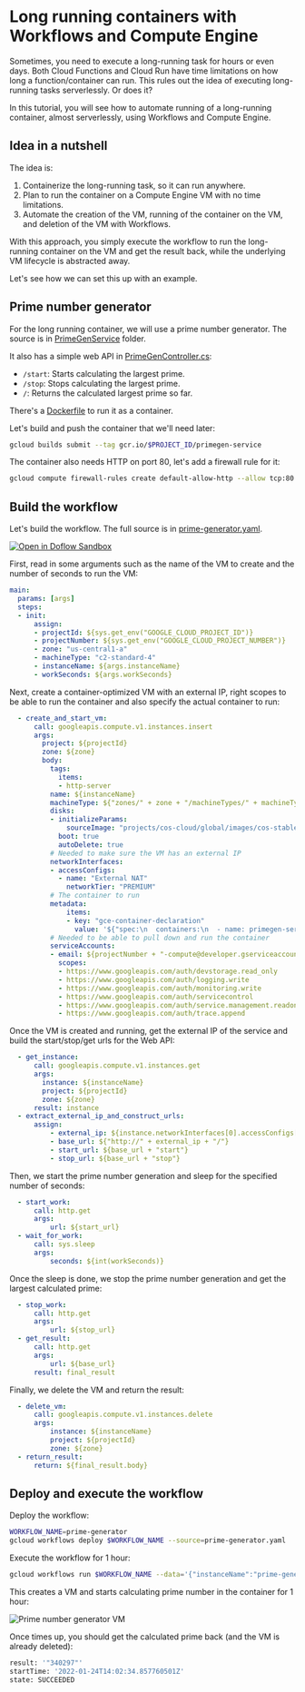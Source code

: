 # Long running containers with Workflows and Compute Engine

Sometimes, you need to execute a long-running task for hours or even days.
Both Cloud Functions and Cloud Run have time limitations on how long a
function/container can run. This rules out the idea of executing long-running
tasks serverlessly. Or does it?

In this tutorial, you will see how to automate running of a long-running
container, almost serverlessly, using Workflows and Compute Engine.

## Idea in a nutshell

The idea is:

1. Containerize the long-running task, so it can run anywhere.
2. Plan to run the container on a Compute Engine VM with no time limitations.
3. Automate the creation of the VM, running of the container on the VM, and deletion of
   the VM with Workflows.

With this approach, you simply execute the workflow to run the long-running
container on the VM and get the result back, while the underlying VM lifecycle is
abstracted away.

Let's see how we can set this up with an example.

## Prime number generator

For the long running container, we will use a prime number generator. The source
is in [PrimeGenService](PrimeGenService) folder.

It also has a simple web API in
[PrimeGenController.cs](PrimeGenService/Controllers/PrimeGenController.cs):

* `/start`: Starts calculating the largest prime.
* `/stop`: Stops calculating the largest prime.
* `/`: Returns the calculated largest prime so far.

There's a [Dockerfile](PrimeGenService/Dockerfile) to run it as a container.

Let's build and push the container that we'll need later:

```sh
gcloud builds submit --tag gcr.io/$PROJECT_ID/primegen-service
```

The container also needs HTTP on port 80, let's add a firewall rule for it:

```sh
gcloud compute firewall-rules create default-allow-http --allow tcp:80
```

## Build the workflow

Let's build the workflow. The full source is in
[prime-generator.yaml](prime-generator.yaml).

[![Open in Doflow Sandbox](https://img.shields.io/badge/Open_in-Doflow_Sandbox-9747FF)](https://sandbox.doflow.io/https://github.com/GoogleCloudPlatform/workflows-demos/blob/master/long-running-container/prime-generator.yaml)

First, read in some arguments such as the name of the VM to create and the
number of seconds to run the VM:

```yaml
main:
  params: [args]
  steps:
  - init:
      assign:
      - projectId: ${sys.get_env("GOOGLE_CLOUD_PROJECT_ID")}
      - projectNumber: ${sys.get_env("GOOGLE_CLOUD_PROJECT_NUMBER")}
      - zone: "us-central1-a"
      - machineType: "c2-standard-4"
      - instanceName: ${args.instanceName}
      - workSeconds: ${args.workSeconds}
```

Next, create a container-optimized VM with an external IP, right
scopes to be able to run the container and also specify the actual container to
run:

```yaml
  - create_and_start_vm:
      call: googleapis.compute.v1.instances.insert
      args:
        project: ${projectId}
        zone: ${zone}
        body:
          tags:
            items:
            - http-server
          name: ${instanceName}
          machineType: ${"zones/" + zone + "/machineTypes/" + machineType}
          disks:
          - initializeParams:
              sourceImage: "projects/cos-cloud/global/images/cos-stable-93-16623-39-40"
            boot: true
            autoDelete: true
          # Needed to make sure the VM has an external IP
          networkInterfaces:
          - accessConfigs:
            - name: "External NAT"
              networkTier: "PREMIUM"
          # The container to run
          metadata:
              items:
              - key: "gce-container-declaration"
                value: '${"spec:\n  containers:\n  - name: primegen-service\n    image: gcr.io/" + projectId + "/primegen-service\n    stdin: false\n    tty: false\n  restartPolicy: Always\n"}'
          # Needed to be able to pull down and run the container
          serviceAccounts:
          - email: ${projectNumber + "-compute@developer.gserviceaccount.com"}
            scopes:
            - https://www.googleapis.com/auth/devstorage.read_only
            - https://www.googleapis.com/auth/logging.write
            - https://www.googleapis.com/auth/monitoring.write
            - https://www.googleapis.com/auth/servicecontrol
            - https://www.googleapis.com/auth/service.management.readonly
            - https://www.googleapis.com/auth/trace.append
```

Once the VM is created and running, get the external IP of the service and
build the start/stop/get urls for the Web API:

```yaml
  - get_instance:
      call: googleapis.compute.v1.instances.get
      args:
        instance: ${instanceName}
        project: ${projectId}
        zone: ${zone}
      result: instance
  - extract_external_ip_and_construct_urls:
      assign:
          - external_ip: ${instance.networkInterfaces[0].accessConfigs[0].natIP}
          - base_url: ${"http://" + external_ip + "/"}
          - start_url: ${base_url + "start"}
          - stop_url: ${base_url + "stop"}
```

Then, we start the prime number generation and sleep for the specified number of seconds:

```yaml
  - start_work:
      call: http.get
      args:
          url: ${start_url}
  - wait_for_work:
      call: sys.sleep
      args:
          seconds: ${int(workSeconds)}
```

Once the sleep is done, we stop the prime number generation and get the largest
calculated prime:

```yaml
  - stop_work:
      call: http.get
      args:
          url: ${stop_url}
  - get_result:
      call: http.get
      args:
          url: ${base_url}
      result: final_result
```

Finally, we delete the VM and return the result:

```yaml
  - delete_vm:
      call: googleapis.compute.v1.instances.delete
      args:
          instance: ${instanceName}
          project: ${projectId}
          zone: ${zone}
  - return_result:
      return: ${final_result.body}
```

## Deploy and execute the workflow

Deploy the workflow:

```sh
WORKFLOW_NAME=prime-generator
gcloud workflows deploy $WORKFLOW_NAME --source=prime-generator.yaml
```

Execute the workflow for 1 hour:

```sh
gcloud workflows run $WORKFLOW_NAME --data='{"instanceName":"prime-generator-vm", "workSeconds":"3600"}'
```

This creates a VM and starts calculating prime number in the container for 1
hour:

![Prime number generator VM](image.png)

Once times up, you should get the calculated prime back (and the VM is already deleted):

```sh
result: '"340297"'
startTime: '2022-01-24T14:02:34.857760501Z'
state: SUCCEEDED
```
